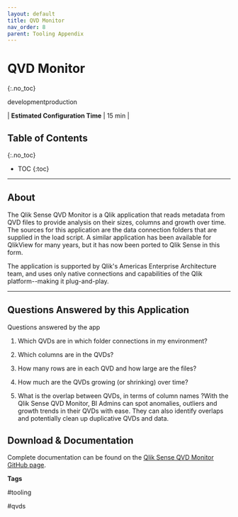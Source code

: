 ```yaml
---
layout: default
title: QVD Monitor
nav_order: 8
parent: Tooling Appendix
---
```


# QVD Monitor <i class="fas fa-tools fa-xs" title="Tooling | Pre-Built Solutions"></i>
{:.no_toc}

<span class="label dev">development</span><span class="label prod">production</span>

|<i class="far fa-clock fa-sm"></i> **Estimated Configuration Time**   | 15 min  |

## Table of Contents
{:.no_toc}

* TOC
{:toc}

-------------------------

## About

The Qlik Sense QVD Monitor is a Qlik application that reads metadata from QVD files to provide analysis on their sizes, columns and growth over time. The sources for this application are the data connection folders that are supplied in the load script. A similar application has been available for QlikView for many years, but it has now been ported to Qlik Sense in this form. 

The application is supported by Qlik's Americas Enterprise Architecture team, and uses only native connections and capabilities of the Qlik platform--making it plug-and-play.

-------------------------

## Questions Answered by this Application

Questions answered by the app 

1. Which QVDs are in which folder connections in my environment?

2. Which columns are in the QVDs?

3. How many rows are in each QVD and how large are the files?

4. How much are the QVDs growing (or shrinking) over time?

5. What is the overlap between QVDs, in terms of column names ?With the Qlik Sense QVD Monitor, BI Admins can spot anomalies, outliers and growth trends in their QVDs with ease. They can also identify overlaps and potentially clean up duplicative QVDs and data.  

## Download & Documentation

Complete documentation can be found on the [Qlik Sense QVD Monitor GitHub page](link_here).

**Tags**

#tooling

#qvds

&nbsp;